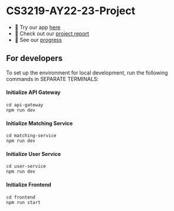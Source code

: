 # CS3219-AY22-23-Project

- 🎉 Try our app [here](https://frontend-pzsuad4zva-as.a.run.app/login)
- 📝 Check out our [project report](https://cs3219-ay2223s1.github.io/cs3219-project-ay2223s1-g22/)
- 👀 See our [progress](https://github.com/orgs/CS3219-AY2223S1/projects/18/views/4?sortedBy%5Bdirection%5D=asc&sortedBy%5BcolumnId%5D=14488831&visibleFields=%5B14488831%2C%22Title%22%2C%22Assignees%22%2C%22Status%22%5D)

## For developers

To set up the environment for local development, run the following commands in SEPARATE TERMINALS:

#### Initialize API Gateway

```
cd api-gateway
npm run dev
```

#### Initialize Matching Service

```
cd matching-service
npm run dev
```

#### Initialize User Service

```
cd user-service
npm run dev
```

#### Initialize Frontend

```
cd frontend
npm run start
```
